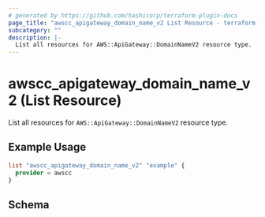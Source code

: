 ```yaml
---
# generated by https://github.com/hashicorp/terraform-plugin-docs
page_title: "awscc_apigateway_domain_name_v2 List Resource - terraform-provider-awscc"
subcategory: ""
description: |-
  List all resources for AWS::ApiGateway::DomainNameV2 resource type.
---
```


# awscc_apigateway_domain_name_v2 (List Resource)

List all resources for `AWS::ApiGateway::DomainNameV2` resource type.

## Example Usage

```terraform
list "awscc_apigateway_domain_name_v2" "example" {
  provider = awscc
}
```

<!-- schema generated by tfplugindocs -->
## Schema
